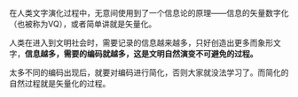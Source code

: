 在人类文字演化过程中，无意间使用到了一个信息论的原理——信息的矢量数字化（也被称为VQ），或者简单讲就是矢量化。

人类在进入到文明社会时，需要记录的信息越来越多，只好创造出更多而象形文字，**信息越多，需要的编码就越多，这是文明自然演变不可避免的过程。**

太多不同的编码出现后，就要对编码进行简化，否则大家就没法学习了。而简化的自然过程就是矢量化的过程。

